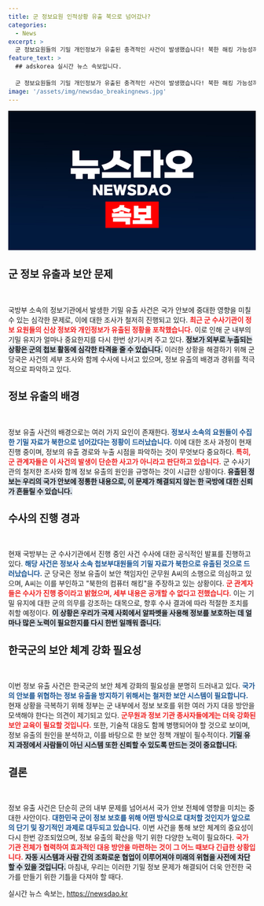 ```yaml
---
title: 군 정보요원 인적상황 유출 북으로 넘어갔나?
categories:
  - News
excerpt: >
  군 정보요원들의 기밀 개인정보가 유출된 충격적인 사건이 발생했습니다! 북한 해킹 가능성까지 제기된 가운데, 군 당국은 수사에 돌입했습니다. 이 사건의 전말과 그로 인한 첩보원 활동의 제약은 무엇일까요? 클릭하여 확인해보세요!
feature_text: >
  ## adskorea 실시간 뉴스 속보입니다.

  군 정보요원들의 기밀 개인정보가 유출된 충격적인 사건이 발생했습니다! 북한 해킹 가능성까지 제기된 가운데, 군 당국은 수사에 돌입했습니다. 이 사건의 전말과 그로 인한 첩보원 활동의 제약은 무엇일까요? 클릭하여 확인해보세요!
image: '/assets/img/newsdao_breakingnews.jpg'
---
```


<p><img src="/assets/img/newsdao_breakingnews.jpg" alt="adskorea 속보" /></p>

<h2 data-ke-size="size26">군 정보 유출과 보안 문제</h2>

<p data-ke-size="size16">&nbsp;</p>

<p>국방부 소속의 정보기관에서 발생한 기밀 유출 사건은 국가 안보에 중대한 영향을 미칠 수 있는 심각한 문제로, 이에 대한 조사가 철저히 진행되고 있다. <b><span style="color: #ee2323;">최근 군 수사기관이 정보 요원들의 신상 정보와 개인정보가 유출된 정황을 포착했습니다.</span></b> 이로 인해 군 내부의 기밀 유지가 얼마나 중요한지를 다시 한번 상기시켜 주고 있다. <b><span style="background-color: #21538527;">정보가 외부로 누출되는 상황은 군의 첩보 활동에 심각한 타격을 줄 수 있습니다.</span></b> 이러한 상황을 해결하기 위해 군 당국은 사건의 세부 조사와 함께 수사에 나서고 있으며, 정보 유출의 배경과 경위를 적극적으로 파악하고 있다.</p>

<h2 data-ke-size="size26">정보 유출의 배경</h2>

<p data-ke-size="size16">&nbsp;</p>

<p>정보 유출 사건의 배경으로는 여러 가지 요인이 존재한다. <b><span style="color: #1a5490;">정보사 소속의 요원들이 수집한 기밀 자료가 북한으로 넘어갔다는 정황이 드러났습니다.</span></b> 이에 대한 조사 과정이 현재 진행 중이며, 정보의 유출 경로와 누출 시점을 파악하는 것이 무엇보다 중요하다. <b><span style="color: #ee2323;">특히, 군 관계자들은 이 사건의 발생이 단순한 사고가 아니라고 판단하고 있습니다.</span></b> 군 수사기관의 철저한 조사와 함께 정보 유출의 원인을 규명하는 것이 시급한 상황이다. <b><span style="background-color: #21538527;">유출된 정보는 우리의 국가 안보에 정통한 내용으로, 이 문제가 해결되지 않는 한 국방에 대한 신뢰가 흔들릴 수 있습니다.</span></b></p>

<h2 data-ke-size="size26">수사의 진행 경과</h2>

<p data-ke-size="size16">&nbsp;</p>

<p>현재 국방부는 군 수사기관에서 진행 중인 사건 수사에 대한 공식적인 발표를 진행하고 있다. <b><span style="color: #1a5490;">해당 사건은 정보사 소속 첩보부대원들의 기밀 자료가 북한으로 유출된 것으로 드러났습니다.</span></b> 군 당국은 정보 유출이 보안 책임자인 군무원 A씨의 소행으로 의심하고 있으며, A씨는 이를 부인하고 "북한의 컴퓨터 해킹"을 주장하고 있는 상황이다. <b><span style="color: #ee2323;">군 관계자들은 수사가 진행 중이라고 밝혔으며, 세부 내용은 공개할 수 없다고 전했습니다.</span></b> 이는 기밀 유지에 대한 군의 의무를 강조하는 대목으로, 향후 수사 결과에 따라 적절한 조치를 취할 예정이다. <b><span style="background-color: #21538527;">이 상황은 우리가 국제 사회에서 알파벳을 사용해 정보를 보호하는 데 얼마나 많은 노력이 필요한지를 다시 한번 일깨워 줍니다.</span></b></p>

<h2 data-ke-size="size26">한국군의 보안 체계 강화 필요성</h2>

<p data-ke-size="size16">&nbsp;</p>

<p>이번 정보 유출 사건은 한국군의 보안 체계 강화의 필요성을 분명히 드러내고 있다. <b><span style="color: #1a5490;">국가의 안보를 위협하는 정보 유출을 방지하기 위해서는 철저한 보안 시스템이 필요합니다.</span></b> 현재 상황을 극복하기 위해 정부는 군 내부에서 정보 보호를 위한 여러 가지 대응 방안을 모색해야 한다는 의견이 제기되고 있다. <b><span style="color: #ee2323;">군무원과 정보 기관 종사자들에게는 더욱 강화된 보안 교육이 필요할 것입니다.</span></b> 또한, 기술적 대응도 함께 병행되어야 할 것으로 보이며, 정보 유출의 원인을 분석하고, 이를 바탕으로 한 보안 정책 개발이 필수적이다. <b><span style="background-color: #21538527;">기밀 유지 과정에서 사람들이 아닌 시스템 또한 신뢰할 수 있도록 만드는 것이 중요합니다.</span></b></p>

<h2 data-ke-size="size26">결론</h2>

<p data-ke-size="size16">&nbsp;</p>

<p>정보 유출 사건은 단순히 군의 내부 문제를 넘어서서 국가 안보 전체에 영향을 미치는 중대한 사안이다. <b><span style="color: #1a5490;">대한민국 군이 정보 보호를 위해 어떤 방식으로 대처할 것인지가 앞으로의 단기 및 장기적인 과제로 대두되고 있습니다.</span></b> 이번 사건을 통해 보안 체계의 중요성이 다시 한번 강조되었으며, 정보 유출의 확산을 막기 위한 다양한 노력이 필요하다. <b><span style="color: #ee2323;">국가 기관 전체가 협력하여 효과적인 대응 방안을 마련하는 것이 그 어느 때보다 긴급한 상황입니다.</span></b> <b><span style="background-color: #21538527;">자동 시스템과 사람 간의 조화로운 협업이 이루어져야 미래의 위협을 사전에 차단할 수 있을 것입니다.</span></b> 마침내, 우리는 이러한 기밀 정보 문제가 해결되어 더욱 안전한 국가를 만들기 위한 기틀을 다져야 할 때다.</p>
실시간 뉴스 속보는, <a href="https://newsdao.kr" rel="dofollow">https://newsdao.kr</a>



